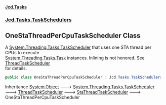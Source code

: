 #### [Jcd.Tasks](index.md 'index')
### [Jcd.Tasks.TaskSchedulers](Jcd.Tasks.TaskSchedulers.md 'Jcd.Tasks.TaskSchedulers')

## OneStaThreadPerCpuTaskScheduler Class

A [System.Threading.Tasks.TaskScheduler](https://docs.microsoft.com/en-us/dotnet/api/System.Threading.Tasks.TaskScheduler 'System.Threading.Tasks.TaskScheduler') that uses one STA thread per CPUs to execute  
[System.Threading.Tasks.Task](https://docs.microsoft.com/en-us/dotnet/api/System.Threading.Tasks.Task 'System.Threading.Tasks.Task') instances. Inlining is not honored. See [ThreadTaskScheduler](Jcd.Tasks.TaskSchedulers.ThreadTaskScheduler.md 'Jcd.Tasks.TaskSchedulers.ThreadTaskScheduler')  
for details.

```csharp
public class OneStaThreadPerCpuTaskScheduler : Jcd.Tasks.TaskSchedulers.StaThreadTaskScheduler
```

Inheritance [System.Object](https://docs.microsoft.com/en-us/dotnet/api/System.Object 'System.Object') &#129106; [System.Threading.Tasks.TaskScheduler](https://docs.microsoft.com/en-us/dotnet/api/System.Threading.Tasks.TaskScheduler 'System.Threading.Tasks.TaskScheduler') &#129106; [ThreadTaskScheduler](Jcd.Tasks.TaskSchedulers.ThreadTaskScheduler.md 'Jcd.Tasks.TaskSchedulers.ThreadTaskScheduler') &#129106; [StaThreadTaskScheduler](Jcd.Tasks.TaskSchedulers.StaThreadTaskScheduler.md 'Jcd.Tasks.TaskSchedulers.StaThreadTaskScheduler') &#129106; OneStaThreadPerCpuTaskScheduler